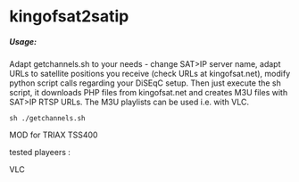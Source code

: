 # kingofsat2satip

##### Usage:
Adapt getchannels.sh to your needs - change SAT>IP server name, adapt URLs to satellite positions you receive (check URLs at kingofsat.net), modify python script calls regarding your DiSEqC setup.
Then just execute the sh script, it downloads PHP files from kingofsat.net and creates M3U files with SAT>IP RTSP URLs. The M3U playlists can be used i.e. with VLC.
```
sh ./getchannels.sh
```
MOD for TRIAX TSS400 


tested playeers :

VLC 
